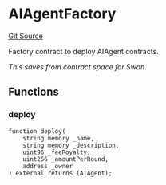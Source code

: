 # AIAgentFactory
[Git Source](https://github.com/firstbatchxyz/swan-contracts/blob/6a4c427284ef9a1b566dad7645b1c42a55dd3690/src/AIAgent.sol)

Factory contract to deploy AIAgent contracts.

*This saves from contract space for Swan.*


## Functions
### deploy


```solidity
function deploy(
    string memory _name,
    string memory _description,
    uint96 _feeRoyalty,
    uint256 _amountPerRound,
    address _owner
) external returns (AIAgent);
```

